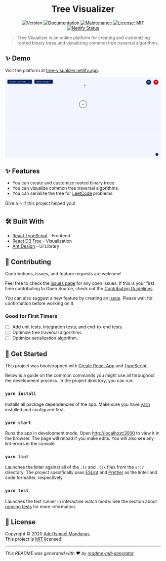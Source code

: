 <h1 align="center">Tree Visualizer</h1>
<p align="center">
  <img alt="Version" src="https://img.shields.io/badge/version-1.0.0-blue.svg?cacheSeconds=2592000" />
  <a href="https://github.com/amndns/tree-visualizer/blob/master/README.md" target="_blank">
    <img alt="Documentation" src="https://img.shields.io/badge/documentation-yes-brightgreen.svg" />
  </a>
  <a href="https://github.com/amndns/tree-visualizer/graphs/commit-activity" target="_blank">
    <img alt="Maintenance" src="https://img.shields.io/badge/Maintained%3F-yes-green.svg" />
  </a>
  <a href="https://github.com/amndns/tree-visualizer/blob/master/LICENSE" target="_blank">
    <img alt="License: MIT" src="https://img.shields.io/badge/License-MIT-green.svg" />
  </a>
  <a href="https://app.netlify.com/sites/tree-visualizer/deploys" target="_blank">
    <img alt="Netlify Status" src="https://api.netlify.com/api/v1/badges/8f2e78cd-6dd0-4da0-b435-0a54c4af10c4/deploy-status" />
  </a>
</p>

> Tree Visualizer is an online platform for creating and customizing rooted binary trees and visualizing common tree traversal algorithms.

## ✨ Demo

Visit the platform at [tree-visualizer.netlify.app](https://tree-visualizer.netlify.app/).

<p align="center">
  <img width="720" align="center" src="docs/assets/demo.gif" alt="demo"/>
</p>

## ✨ Features

- You can create and customize rooted binary trees.
- You can visualize common tree traversal algorithms.
- You can serialize the tree for [LeetCode](https://leetcode.com/problemset/all/) problems.

Give a ⭐️ if this project helped you!

## 🛠 Built With

- [React TypeScript](https://reactjs.org/) - Frontend
- [React D3 Tree](https://github.com/bkrem/react-d3-tree) - Visualization
- [Ant Design](https://ant.design/) - UI Library

## 🤝 Contributing

Contributions, issues, and feature requests are welcome!<br />

Feel free to check the [issues page](https://github.com/amndns/tree-visualizer/issues) for any open issues. If this is your first time contributing to Open Source, check out the [Contributing Guidelines](https://github.com/amndns/tree-visualizer/blob/master/CONTRIBUTING.md).

You can also suggest a new feature by creating an [issue](https://github.com/amndns/tree-visualizer/issues/new). Please wait for confirmation before working on it.

### Good for First Timers

- [ ] Add unit tests, integration tests, and end-to-end tests.
- [ ] Optimize tree traversal algorithms.
- [ ] Optimize serialization algorithm.

## 🚀 Get Started

This project was bootstrapped with [Create React App](https://github.com/facebook/create-react-app) and [TypeScript](https://www.typescriptlang.org/).

Below is a guide on the common commands you might use all throughout the development process. In the project directory, you can run:

### `yarn install`

Installs all package dependencies of the app. Make sure you have [yarn](https://yarnpkg.com/) installed and configured first.

### `yarn start`

Runs the app in development mode. Open [http://localhost:3000](http://localhost:3000) to view it in the browser. The page will reload if you make edits. You will also see any lint errors in the console.

### `yarn lint`

Launches the linter against all of the `.ts` and `.tsx` files from the `src/` directory. The project specifically uses [ESLint](https://eslint.org/) and [Prettier](https://prettier.io/) as the linter and code formatter, respectively.

### `yarn test`

Launches the test runner in interactive watch mode. See the section about [running tests](https://facebook.github.io/create-react-app/docs/running-tests) for more information.

## 📝 License

Copyright © 2020 [Adel Ismael Mandanas](https://github.com/amndns).<br />
This project is [MIT](https://github.com/amndns/tree-visualizer/blob/master/LICENSE) licensed.


***
_This README was generated with ❤️ by [readme-md-generator](https://github.com/kefranabg/readme-md-generator)_